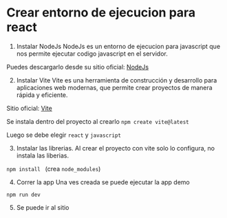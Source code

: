 # Crear entorno de ejecucion para react

1. Instalar NodeJs
NodeJs es un entorno de ejecucion para javascript que nos permite ejecutar codigo javascript en el servidor.

Puedes descargarlo desde su sitio oficial: [NodeJs](https://nodejs.org/es)

2. Instalar Vite
Vite es una herramienta de construcción y desarrollo para aplicaciones web modernas, que permite crear proyectos de manera rápida y eficiente.

Sitio oficial: [Vite](https://vite.dev/)

Se instala dentro del proyecto al crearlo
`npm create vite@latest`

Luego se debe elegir `react` y `javascript`

3. Instalar las librerias.
Al crear el proyecto con vite solo lo configura, no instala las liberias.

`npm install ` 
(crea `node_modules`)

4. Correr la app
Una ves creada se puede ejecutar la app demo 

`npm run dev`

5. Se puede ir al sitio 
